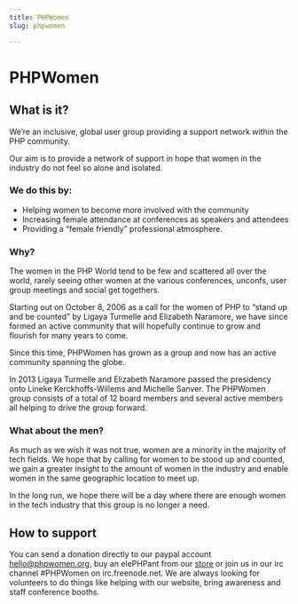 ```yaml
---
title: PHPWomen
slug: phpwomen

---
```


# PHPWomen

## What is it?

We’re an inclusive, global user group providing a support network within the PHP community.

Our aim is to provide a network of support in hope that women in the industry do not feel so alone and isolated.

### We do this by:

- Helping women to become more involved with the community
- Increasing female attendance at conferences as speakers and attendees
- Providing a “female friendly” professional atmosphere.

### Why?

The women in the PHP World tend to be few and scattered all over the world, rarely seeing other women at the various conferences, unconfs, user group meetings and social get togethers.

Starting out on October 8, 2006 as a call for the women of PHP to “stand up and be counted” by Ligaya Turmelle and Elizabeth Naramore, we have since formed an active community that will hopefully continue to grow and flourish for many years to come.

Since this time, PHPWomen has grown as a group and now has an active community spanning the globe.

In 2013 Ligaya Turmelle and Elizabeth Naramore passed the presidency onto Lineke Kerckhoffs-Willems and Michelle Sanver. The PHPWomen group consists of a total of 12 board members and several active members all helping to drive the group forward.

### What about the men?

As much as we wish it was not true, women are a minority in the majority of tech fields. We hope that by calling for women to be stood up and counted, we gain a greater insight to the amount of women in the industry and enable women in the same geographic location to meet up.

In the long run, we hope there will be a day where there are enough women in the tech industry that this group is no longer a need.

## How to support
You can send a donation directly to our paypal account hello@phpwomen.org, buy an elePHPant from our <a href="http://shop.phpwomen.org">store</a> or join us in our irc channel #PHPWomen on irc.freenode.net. We are always looking for volunteers to do things like helping with our website, bring awareness and staff conference booths.
